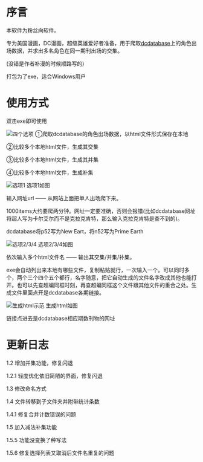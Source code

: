 # 序言
本软件为粉丝向软件。

专为美国漫画，DC漫画，超级英雄爱好者准备，用于爬取[dcdatabase](https://dc.fandom.com/wiki/DC_Comics_Database)上的角色出场数据，并求出多名角色在同一期刊出场的交集。

(没错是作者补漫的时候顺路写的)

打包为了exe，适合Windows用户

# 使用方式
双击exe即可使用

![四个选项](https://tvax1.sinaimg.cn/large/008vOhrAly1hdg9vk9kqcj30hc058dgn.jpg)
①爬取dcdatabase的角色出场数据，以html文件形式保存在本地

②比较多个本地html文件，生成其交集

③比较多个本地html文件，生成其并集

④比较多个本地html文件，生成补集

![选项1](https://tvax1.sinaimg.cn/large/008vOhrAly1hdgad6pusrj30lv06gdh7.jpg)
选项1如图

输入网址url —— 从网站上面把单人出场爬下来。

1000items大约要爬两分钟。网址一定要准确，否则会报错(比如dcdatabase网址将超人写为卡尔艾尔而不是克拉克肯特，那么输入克拉克肯特是查不到的)。

dcdatabase将p52写为New Eart，将n52写为Prime Earth

![选项2/3/4](https://tvax1.sinaimg.cn/large/008vOhrAly1hdgakkw0cej30ve0e6whe.jpg)
选项2/3/4如图

依次输入多个html文件名 —— 输出其交集/并集/补集。

exe会自动列出来本地有哪些文件，复制粘贴就行，一次输入一个。可以同时多个，两个三个四个五个都行，名字随意，把它自动生成的文件名字改成其他也能打开。也可以先查超蝙同框时刻，再查超蝙同框这个文件跟其他文件的重合之处。生成文件里面点开是dcdatabase各期链接。

![生成html示范](https://tvax1.sinaimg.cn/large/008vOhrAly1hdgalbi6itj30yw0k6gzr.jpg)
生成html如图

链接点进去是dcdatabase相应期数刊物的网址


# 更新日志
1.2 增加并集功能，修复闪退

1.2.1 轻度优化依旧简陋的界面，修复闪退

1.3 修改命名方式

1.4 文件转移到子文件夹并附带统计条数

1.4.1 修复合并计数错误的问题

1.5 加入减法补集功能

1.5.5 功能没变换了种写法

1.5.6 修复选择列表又取消后文件名重复的问题

